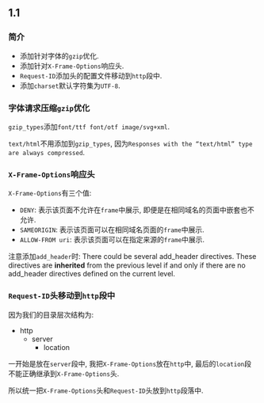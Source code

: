 ## 1.1

### 简介

* 添加针对字体的`gzip`优化.
* 添加针对`X-Frame-Options`响应头.
* `Request-ID`添加头的配置文件移动到`http`段中.
* 添加`charset`默认字符集为`UTF-8`.

### 字体请求压缩`gzip`优化

`gzip_types`添加`font/ttf font/otf image/svg+xml`.

`text/html`不用添加到`gzip_types`, 因为`Responses with the “text/html” type are always compressed`.

### `X-Frame-Options`响应头

`X-Frame-Options`有三个值:

* `DENY`: 表示该页面不允许在`frame`中展示, 即便是在相同域名的页面中嵌套也不允许.
* `SAMEORIGIN`: 表示该页面可以在相同域名页面的`frame`中展示.
* `ALLOW-FROM uri`: 表示该页面可以在指定来源的`frame`中展示.

注意添加`add_header`时: There could be several add_header directives. These directives are **inherited** from the previous level if and only if there are no add_header directives defined on the current level.

### `Request-ID`头移动到`http`段中

因为我们的目录层次结构为:

* http
	* server
		* location

一开始是放在`server`段中, 我把`X-Frame-Options`放在`http`中, 最后的`location`段不能正确继承到`X-Frame-Options`头.

所以统一把`X-Frame-Options`头和`Request-ID`头放到`http`段落中.
